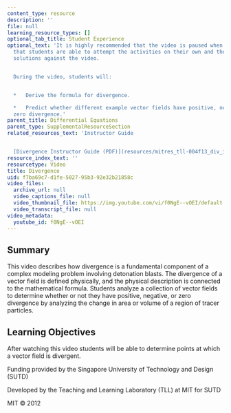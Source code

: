 ```yaml
---
content_type: resource
description: ''
file: null
learning_resource_types: []
optional_tab_title: Student Experience
optional_text: 'It is highly recommended that the video is paused when prompted so
  that students are able to attempt the activities on their own and then check their
  solutions against the video.


  During the video, students will:


  *   Derive the formula for divergence.

  *   Predict whether different example vector fields have positive, negative, or
  zero divergence.'
parent_title: Differential Equations
parent_type: SupplementalResourceSection
related_resources_text: 'Instructor Guide


  [Divergence Instructor Guide (PDF)](resources/mitres_tll-004f13_div_ig)'
resource_index_text: ''
resourcetype: Video
title: Divergence
uid: f7ba69c7-d1fe-5027-95b3-92e32b21858c
video_files:
  archive_url: null
  video_captions_file: null
  video_thumbnail_file: https://img.youtube.com/vi/f0NgE--vOEI/default.jpg
  video_transcript_file: null
video_metadata:
  youtube_id: f0NgE--vOEI
---
```


Summary
-------

This video describes how divergence is a fundamental component of a complex modeling problem involving detonation blasts. The divergence of a vector field is defined physically, and the physical description is connected to the mathematical formula. Students analyze a collection of vector fields to determine whether or not they have positive, negative, or zero divergence by analyzing the change in area or volume of a region of tracer particles.

Learning Objectives
-------------------

After watching this video students will be able to determine points at which a vector field is divergent.

Funding provided by the Singapore University of Technology and Design (SUTD)

Developed by the Teaching and Learning Laboratory (TLL) at MIT for SUTD

MIT © 2012